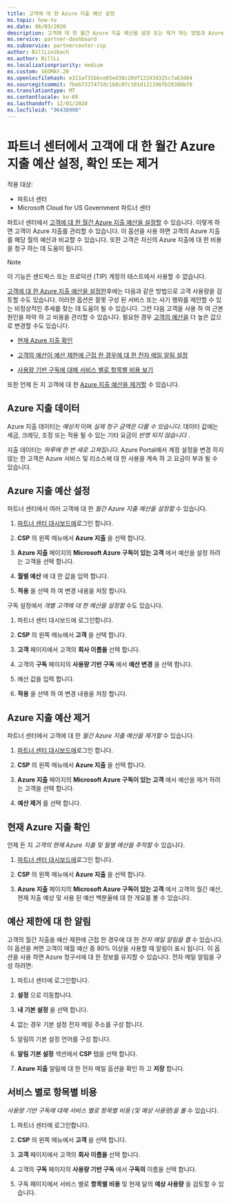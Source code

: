 ```yaml
---
title: 고객에 대 한 Azure 지출 예산 설정
ms.topic: how-to
ms.date: 06/03/2020
description: 고객에 대 한 월간 Azure 지출 예산을 설정 또는 제거 하는 방법과 Azure 지출 데이터를 보고 예산 관련 알림을 설정 하는 방법을 알아봅니다.
ms.service: partner-dashboard
ms.subservice: partnercenter-csp
author: BillLinzbach
ms.author: BillLi
ms.localizationpriority: medium
ms.custom: SEOMAY.20
ms.openlocfilehash: e311af31bbce65ed38c20df12243d325c7a63d04
ms.sourcegitcommit: 7beb7327472dc1b0c07c101d121196fb2830bbf8
ms.translationtype: MT
ms.contentlocale: ko-KR
ms.lasthandoff: 12/01/2020
ms.locfileid: "96438990"
---
```

# <a name="set-check-or-remove-monthly-azure-spending-budgets-for-customers-in-partner-center"></a>파트너 센터에서 고객에 대 한 월간 Azure 지출 예산 설정, 확인 또는 제거

적용 대상:

- 파트너 센터
- Microsoft Cloud for US Government 파트너 센터

파트너 센터에서 [고객에 대 한 월간 Azure 지출 예산을 설정할](#set-azure-spending-budget) 수 있습니다. 이렇게 하면 고객이 Azure 지출를 관리할 수 있습니다. 이 옵션을 사용 하면 고객의 Azure 지출를 해당 월의 예산과 비교할 수 있습니다. 또한 고객은 자신의 Azure 지출에 대 한 비용을 청구 하는 데 도움이 됩니다.

> [!NOTE]  
> 이 기능은 샌드박스 또는 프로덕션 (TIP) 계정의 테스트에서 사용할 수 없습니다.

[고객에 대 한 Azure 지출 예산을 설정한](#set-azure-spending-budget)후에는 다음과 같은 방법으로 고객 사용량을 검토할 수도 있습니다. 이러한 옵션은 잘못 구성 된 서비스 또는 사기 행위를 제안할 수 있는 비정상적인 추세를 찾는 데 도움이 될 수 있습니다. 그런 다음 고객을 사용 하 여 근본 원인을 파악 하 고 비용을 관리할 수 있습니다. 필요한 경우 [고객의 예산을](#set-azure-spending-budget) 더 높은 값으로 변경할 수도 있습니다.

- [현재 Azure 지출 확인](#check-current-azure-spending)

- [고객의 예산이 예산 제한에 근접 한 경우에 대 한 전자 메일 알림 설정](#notifications-for-budget-limits)

- [사용량 기반 구독에 대해 서비스 별로 항목별 비용 보기](#itemized-costs-by-service)

또한 언제 든 지 고객에 대 한 [Azure 지출 예산을 제거할](#remove-azure-spending-budget) 수 있습니다.

## <a name="azure-spending-data"></a>Azure 지출 데이터

Azure 지출 데이터는 *예상치* 이며 *실제 청구 금액은 다를 수 있습니다*. 데이터 값에는 세금, 크레딧, 조정 또는 적용 될 수 있는 기타 요금이 *반영 되지 않습니다* .

지출 데이터는 *하루에 한 번 새로 고쳐집니다*. Azure Portal에서 계정 설정을 변경 하지 않는 한 고객은 Azure 서비스 및 리소스에 대 한 사용을 계속 하 고 요금이 부과 될 수 있습니다.

## <a name="set-azure-spending-budget"></a>Azure 지출 예산 설정

파트너 센터에서 여러 고객에 대 한 *월간 Azure 지출 예산을 설정할* 수 있습니다.

1. [파트너 센터 대시보드에](https://partner.microsoft.com/dashboard/)로그인 합니다.

2. **CSP** 의 왼쪽 메뉴에서 **Azure 지출** 을 선택 합니다.

3. **Azure 지출** 페이지의 **Microsoft Azure 구독이 있는 고객** 에서 예산을 설정 하려는 고객을 선택 합니다.

4. **월별 예산** 에 대 한 값을 입력 합니다.

5. **적용** 을 선택 하 여 변경 내용을 저장 합니다.

구독 설정에서 *개별 고객에 대 한 예산을 설정할* 수도 있습니다.

1. 파트너 센터 대시보드에 로그인합니다.

2. **CSP** 의 왼쪽 메뉴에서 **고객** 을 선택 합니다.

3. **고객** 페이지에서 고객의 **회사 이름을** 선택 합니다.

4. 고객의 **구독** 페이지의 **사용량 기반 구독** 에서 **예산 변경** 을 선택 합니다.

5. 예산 값을 입력 합니다.

6. **적용** 을 선택 하 여 변경 내용을 저장 합니다.

## <a name="remove-azure-spending-budget"></a>Azure 지출 예산 제거

파트너 센터에서 고객에 대 한 *월간 Azure 지출 예산을 제거할* 수 있습니다.

1. [파트너 센터 대시보드에](https://partner.microsoft.com/dashboard/)로그인 합니다.

2. **CSP** 의 왼쪽 메뉴에서 **Azure 지출** 을 선택 합니다.

3. **Azure 지출** 페이지의 **Microsoft Azure 구독이 있는 고객** 에서 예산을 제거 하려는 고객을 선택 합니다.

4. **예산 제거** 를 선택 합니다.

## <a name="check-current-azure-spending"></a>현재 Azure 지출 확인

언제 든 지 *고객의 현재 Azure 지출 및 월별 예산을 추적할* 수 있습니다.

1. [파트너 센터 대시보드에](https://partner.microsoft.com/dashboard/)로그인 합니다.

2. **CSP** 의 왼쪽 메뉴에서 **Azure 지출** 을 선택 합니다.

3. **Azure 지출** 페이지의 **Microsoft Azure 구독이 있는 고객** 에서 고객의 월간 예산, 현재 지출 예상 및 사용 된 예산 백분율에 대 한 개요를 볼 수 있습니다.

## <a name="notifications-for-budget-limits"></a>예산 제한에 대 한 알림

고객의 월간 지출을 예산 제한에 근접 한 경우에 대 한 *전자 메일 알림을 켤* 수 있습니다. 이 옵션을 켜면 고객이 매월 예산 중 80% 이상을 사용할 때 알림이 표시 됩니다. 이 옵션을 사용 하면 Azure 청구서에 대 한 정보를 유지할 수 있습니다. 전자 메일 알림을 구성 하려면:

1. 파트너 센터에 로그인합니다.

2. **설정** 으로 이동합니다.

3. **내 기본 설정** 을 선택 합니다.

4. 없는 경우 기본 설정 전자 메일 주소를 구성 합니다.

5. 알림의 기본 설정 언어를 구성 합니다.

6. **알림 기본 설정** 섹션에서 **CSP** 탭을 선택 합니다.

7. **Azure 지출** 알림에 대 한 전자 메일 옵션을 확인 하 고 **저장** 합니다.


## <a name="itemized-costs-by-service"></a>서비스 별로 항목별 비용

*사용량 기반 구독에 대해 서비스 별로 항목별 비용 (및 예상 사용량)을 볼* 수 있습니다.

1. 파트너 센터에 로그인합니다.

2. **CSP** 의 왼쪽 메뉴에서 **고객** 을 선택 합니다.

3. **고객** 페이지에서 고객의 **회사 이름을** 선택 합니다.

4. 고객의 **구독** 페이지의 **사용량 기반 구독** 에서 **구독의** 이름을 선택 합니다.

5. 구독 페이지에서 서비스 별로 **항목별 비용** 및 현재 달의 **예상 사용량** 을 검토할 수 있습니다.
